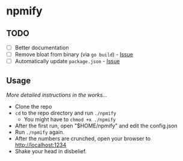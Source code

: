 # npmify

## TODO
- [ ] Better documentation
- [ ] Remove bloat from binary (via `go build`) - [Issue](https://github.com/cwerm/npmify/issues/3)
- [ ] Automatically update `package.json` - [Issue](https://github.com/cwerm/npmify/issues/4)

## Usage
_More detailed instructions in the works..._

- Clone the repo
- `cd` to the repo directory and run `./npmify`
    - You might have to `chmod +x ./npmify`
- After the first run, open "$HOME/npmify" and edit the config.json
- Run `./npmify` again.
- After the numbers are crunched, open your browser to <a href="http://localhost:1234">http://localhost:1234</a>
- Shake your head in disbelief. 
